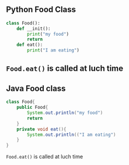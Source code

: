 ## Python Food Class
```python
class Food():
    def __init():
        print("my food")
        return
    def eat():
        print("I am eating")
```
`Food.eat()` is called at luch time
---
## Java Food class
```java
class Food{
    public Food{
        System.out.println("my food")
        return
    }
    private void eat(){
        System.out.println(("I am eating")
    }
}
```
`Food.eat()` is called at luch time